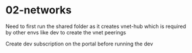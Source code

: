 # 02-networks

Need to first run the shared folder as it creates vnet-hub which is required by other envs like dev to create the vnet peerings

Create dev subscription on the portal before running the dev 